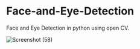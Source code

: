 # Face-and-Eye-Detection
Face and Eye Detection in python using open CV.

![Screenshot (58)](https://user-images.githubusercontent.com/76484161/113411400-44684a00-93d3-11eb-8497-ec24632277eb.png)
